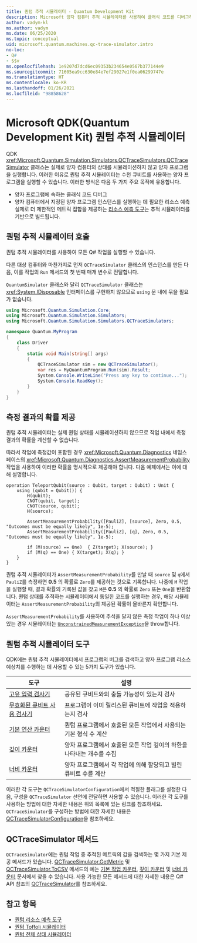 ```yaml
---
title: 퀀텀 추적 시뮬레이터 - Quantum Development Kit
description: Microsoft 양자 컴퓨터 추적 시뮬레이터를 사용하여 클래식 코드를 디버그하고 Q# 프로그램의 리소스 요구 사항을 예측하는 방법을 알아봅니다.
author: vadym-kl
ms.author: vadym
ms.date: 06/25/2020
ms.topic: conceptual
uid: microsoft.quantum.machines.qc-trace-simulator.intro
no-loc:
- Q#
- $$v
ms.openlocfilehash: 1e9207d7dcd6ec09353b234654e0567b377144e9
ms.sourcegitcommit: 71605ea9cc630e84e7ef29027e1f0ea06299747e
ms.translationtype: HT
ms.contentlocale: ko-KR
ms.lasthandoff: 01/26/2021
ms.locfileid: "98858628"
---
```

# <a name="microsoft-quantum-development-kit-qdk-quantum-trace-simulator"></a>Microsoft QDK(Quantum Development Kit) 퀀텀 추적 시뮬레이터

QDK <xref:Microsoft.Quantum.Simulation.Simulators.QCTraceSimulators.QCTraceSimulator> 클래스는 실제로 양자 컴퓨터의 상태를 시뮬레이션하지 않고 양자 프로그램을 실행합니다. 이러한 이유로 퀀텀 추적 시뮬레이터는 수천 큐비트를 사용하는 양자 프로그램을 실행할 수 있습니다.  이러한 방식은 다음 두 가지 주요 목적에 유용합니다. 

* 양자 프로그램에 속하는 클래식 코드 디버그 
* 양자 컴퓨터에서 지정된 양자 프로그램 인스턴스를 실행하는 데 필요한 리소스 예측 실제로 더 제한적인 메트릭 집합을 제공하는 [리소스 예측 도구](xref:microsoft.quantum.machines.resources-estimator)는 추적 시뮬레이터를 기반으로 빌드됩니다.

## <a name="invoking-the-quantum-trace-simulator"></a>퀀텀 추적 시뮬레이터 호출

퀀텀 추적 시뮬레이터를 사용하여 모든 Q# 작업을 실행할 수 있습니다.

다른 대상 컴퓨터와 마찬가지로 먼저 `QCTraceSimulator` 클래스의 인스턴스를 만든 다음, 이를 작업의 `Run` 메서드의 첫 번째 매개 변수로 전달합니다.

`QuantumSimulator` 클래스와 달리 `QCTraceSimulator` 클래스는 <xref:System.IDisposable> 인터페이스를 구현하지 않으므로 `using` 문 내에 묶을 필요가 없습니다.

```csharp
using Microsoft.Quantum.Simulation.Core;
using Microsoft.Quantum.Simulation.Simulators;
using Microsoft.Quantum.Simulation.Simulators.QCTraceSimulators;

namespace Quantum.MyProgram
{
    class Driver
    {
        static void Main(string[] args)
        {
            QCTraceSimulator sim = new QCTraceSimulator();
            var res = MyQuantumProgram.Run(sim).Result;
            System.Console.WriteLine("Press any key to continue...");
            System.Console.ReadKey();
        }
    }
}
```

## <a name="providing-the-probability-of-measurement-outcomes"></a>측정 결과의 확률 제공

퀀텀 추적 시뮬레이터는 실제 퀀텀 상태를 시뮬레이션하지 않으므로 작업 내에서 측정 결과의 확률을 계산할 수 없습니다. 

따라서 작업에 측정값이 포함된 경우 <xref:Microsoft.Quantum.Diagnostics> 네임스페이스의 <xref:Microsoft.Quantum.Diagnostics.AssertMeasurementProbability> 작업을 사용하여 이러한 확률을 명시적으로 제공해야 합니다. 다음 예제에서는 이에 대해 설명합니다.

```qsharp
operation TeleportQubit(source : Qubit, target : Qubit) : Unit {
    using (qubit = Qubit()) {
        H(qubit);
        CNOT(qubit, target);
        CNOT(source, qubit);
        H(source);

        AssertMeasurementProbability([PauliZ], [source], Zero, 0.5, "Outcomes must be equally likely", 1e-5);
        AssertMeasurementProbability([PauliZ], [q], Zero, 0.5, "Outcomes must be equally likely", 1e-5);

        if (M(source) == One)  { Z(target); X(source); }
        if (M(q) == One) { X(target); X(q); }
    }
}
```

퀀텀 추적 시뮬레이터가 `AssertMeasurementProbability`를 만날 때 `source` 및 `q`에서 `PauliZ`를 측정하면 **0.5** 의 확률로 `Zero`를 제공하는 것으로 기록합니다. 나중에 `M` 작업을 실행할 때, 결과 확률의 기록된 값을 찾고 `M`은 **0.5** 의 확률로 `Zero` 또는 `One`을 반환합니다. 퀀텀 상태를 추적하는 시뮬레이터에서 동일한 코드를 실행하는 경우, 해당 시뮬레이터는 `AssertMeasurementProbability`의 제공된 확률이 올바른지 확인합니다.

`AssertMeasurementProbability`를 사용하여 주석을 달지 않은 측정 작업이 하나 이상 있는 경우 시뮬레이터는 [`UnconstrainedMeasurementException`](https://docs.microsoft.com/dotnet/api/microsoft.quantum.simulation.simulators.qctracesimulators.unconstrainedmeasurementexception)을 throw합니다.

## <a name="quantum-trace-simulator-tools"></a>퀀텀 추적 시뮬레이터 도구

QDK에는 퀀텀 추적 시뮬레이터에서 프로그램의 버그를 검색하고 양자 프로그램 리소스 예상치를 수행하는 데 사용할 수 있는 5가지 도구가 있습니다. 

|도구 | 설명 |
|-----| -----|
|[고유 입력 검사기](xref:microsoft.quantum.machines.qc-trace-simulator.distinct-inputs) |공유된 큐비트와의 충돌 가능성이 있는지 검사 |
|[무효화된 큐비트 사용 검사기](xref:microsoft.quantum.machines.qc-trace-simulator.invalidated-qubits)  |프로그램이 이미 릴리스된 큐비트에 작업을 적용하는지 검사 |
|[기본 연산 카운터](xref:microsoft.quantum.machines.qc-trace-simulator.primitive-counter)  | 퀀텀 프로그램에서 호출된 모든 작업에서 사용되는 기본 형식 수 계산  |
|[깊이 카운터](xref:microsoft.quantum.machines.qc-trace-simulator.depth-counter)  |양자 프로그램에서 호출된 모든 작업 깊이의 하한을 나타내는 개수를 수집   |
|[너비 카운터](xref:microsoft.quantum.machines.qc-trace-simulator.width-counter)  |양자 프로그램에서 각 작업에 의해 할당되고 빌린 큐비트 수를 계산 |

이러한 각 도구는 `QCTraceSimulatorConfiguration`에서 적절한 플래그를 설정한 다음, 구성을 `QCTraceSimulator` 선언에 전달하면 사용할 수 있습니다. 이러한 각 도구를 사용하는 방법에 대한 자세한 내용은 위의 목록에 있는 링크를 참조하세요. `QCTraceSimulator`를 구성하는 방법에 대한 자세한 내용은 [QCTraceSimulatorConfiguration](xref:Microsoft.Quantum.Simulation.Simulators.QCTraceSimulators.QCTraceSimulatorConfiguration)을 참조하세요.

## <a name="qctracesimulator-methods"></a>QCTraceSimulator 메서드

`QCTraceSimulator`에는 퀀텀 작업 중 추적된 메트릭의 값을 검색하는 몇 가지 기본 제공 메서드가 있습니다. [QCTraceSimulator.GetMetric](https://docs.microsoft.com/dotnet/api/microsoft.quantum.simulation.simulators.qctracesimulators.qctracesimulator.getmetric) 및 [QCTraceSimulator.ToCSV](https://docs.microsoft.com/dotnet/api/microsoft.quantum.simulation.simulators.qctracesimulators.qctracesimulator.tocsv) 메서드의 예는 [기본 작업 카운터](xref:microsoft.quantum.machines.qc-trace-simulator.primitive-counter), [깊이 카운터](xref:microsoft.quantum.machines.qc-trace-simulator.depth-counter) 및 [너비 카운터](xref:microsoft.quantum.machines.qc-trace-simulator.width-counter) 문서에서 찾을 수 있습니다. 사용 가능한 모든 메서드에 대한 자세한 내용은 Q# API 참조의 [QCTraceSimulator](xref:Microsoft.Quantum.Simulation.Simulators.QCTraceSimulators.QCTraceSimulator)를 참조하세요.  

## <a name="see-also"></a>참고 항목

- [퀀텀 리소스 예측 도구](xref:microsoft.quantum.machines.resources-estimator)
- [퀀텀 Toffoli 시뮬레이터](xref:microsoft.quantum.machines.toffoli-simulator)
- [퀀텀 전체 상태 시뮬레이터](xref:microsoft.quantum.machines.full-state-simulator) 